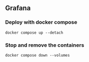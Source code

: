 ## Grafana

### Deploy with docker compose

```shell
docker compose up --detach
```

### Stop and remove the containers

```shell
docker compose down --volumes
```
